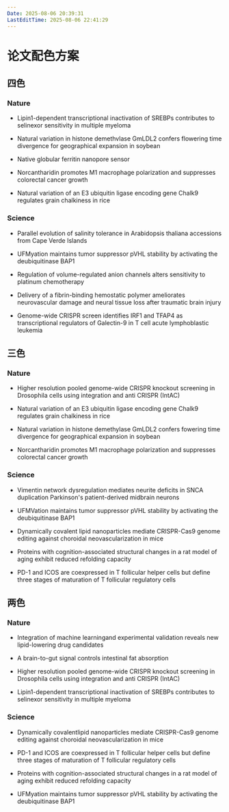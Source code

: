 ```yaml
---
Date: 2025-08-06 20:39:31
LastEditTime: 2025-08-06 22:41:29
---
```


<script lang="ts" setup>
import ColorScheme from '../components/ColorScheme';
</script>

# 论文配色方案

## 四色

### Nature

- Lipin1-dependent transcriptional inactivation of SREBPs contributes to selinexor sensitivity in multiple myeloma
  <ColorScheme :colors="['#009eaa', '#b8d1ba', '#6594c5', '#d1c0d1']" />

- Natural variation in histone demethvlase GmLDL2 confers flowering time divergence for geographical expansion in soybean
  <ColorScheme :colors="['#00b6a5', '#a0a0a4', '#feb933', '#838300']" />

- Native globular ferritin nanopore sensor
  <ColorScheme :colors="['#fe9550', '#c697e7', '#f37576', '#8eb8f2']" />

- Norcantharidin promotes M1 macrophage polarization and suppresses colorectal cancer growth
  <ColorScheme :colors="['#b6d09e', '#f5cfa8', '#94cee5', '#e9a2a3']" />

- Natural variation of an E3 ubiquitin ligase encoding gene Chalk9 regulates grain chalkiness in rice
  <ColorScheme :colors="['#dfdfdf', '#ffd0a0', '#90bff8', '#8c8cff']" />

### Science

- Parallel evolution of salinity tolerance in Arabidopsis thaliana accessions from Cape Verde Islands
  <ColorScheme :colors="['#cbcbcb', '#4682b4', '#fe6246', '#fea400']" />

- UFMyation maintains tumor suppressor pVHL stability by activating the deubiquitinase BAP1
  <ColorScheme :colors="['#951d22', '#1c2b5a', '#11572e', '#35244a']" />

- Regulation of volume-regulated anion channels alters sensitivity to platinum chemotherapy
  <ColorScheme :colors="['#bfbfc1', '#b3cbe7', '#ce8d90', '#c5be9a']" />

- Delivery of a fibrin-binding hemostatic polymer ameliorates neurovascular damage and neural tissue loss after traumatic brain injury
  <ColorScheme :colors="['#8f030e', '#04a7a7', '#04a704', '#bb24bb']" />

- Genome-wide CRISPR screen identifies IRF1 and TFAP4 as transcriptional regulators of Galectin-9 in T cell acute lymphoblastic leukemia
  <ColorScheme :colors="['#bb79b8', '#f47045', '#7e9ad2', '#00b439']" />

## 三色

### Nature

- Higher resolution pooled genome-wide CRISPR knockout screening in Drosophila cells using integration and anti CRISPR (IntAC)
  <ColorScheme :colors="['#b8b8bb', '#80bcc8', '#d88f91']" />

- Natural variation of an E3 ubiquitin ligase encoding gene Chalk9 regulates grain chalkiness in rice
  <ColorScheme :colors="['#dfdfdf', '#ffd0a0', '#90bff8']" />
  <ColorScheme :colors="['#9600d4', '#ec9b02', '#05e4ed']" />

- Natural variation in histone demethylase GmLDL2 confers fowering time divergence for geographical expansion in soybean
  <ColorScheme :colors="['#a8a284', '#a4757d', '#8b91b6']" />

- Norcantharidin promotes M1 macrophage polarization and suppresses colorectal cancer growth
  <ColorScheme :colors="['#252323', '#313b87', '#dc252a']" />

### Science

- Vimentin network dysregulation mediates neurite deficits in SNCA duplication Parkinson's patient-derived midbrain neurons
  <ColorScheme :colors="['#fec281', '#4ac67f', '#525353']" />

- UFMVation maintains tumor suppressor pVHL stability by activating the deubiquitinase BAP1
  <ColorScheme :colors="['#5c95cf', '#7e7d7e', '#ee7b15']" />

- Dynamically covalent lipid nanoparticles mediate CRISPR-Cas9 genome editing against choroidal neovascularization in mice
  <ColorScheme :colors="['#898bfe', '#fd9d9f', '#96fb99']" />

- Proteins with cognition-associated structural changes in a rat model of aging exhibit reduced refolding capacity
  <ColorScheme :colors="['#fb8807', '#d84420', '#690102']" />

- PD-1 and ICOS are coexpressed in T follicular helper cells but define three stages of maturation of T follicular regulatory cells
  <ColorScheme :colors="['#fca379', '#daeaf4', '#6990c2']" />

## 两色

### Nature

- Integration of machine learningand experimental validation reveals new lipid-lowering drug candidates
  <ColorScheme :colors="['#3b85bd', '#9db648']" />
  <ColorScheme :colors="['#f1d2d0', '#c6e1ee']" />

- A brain-to-gut signal controls intestinal fat absorption
  <ColorScheme :colors="['#9f0000', '#5f5f5f']" />

- Higher resolution pooled genome-wide CRISPR knockout screening in Drosophila cells using integration and anti CRISPR (IntAC)
  <ColorScheme :colors="['#3ea269', '#cf54f8']" />

- Lipin1-dependent transcriptional inactivation of SREBPs contributes to selinexor sensitivity in multiple myeloma
  <ColorScheme :colors="['#414594', '#963429']" />

### Science

- Dynamically covalentlipid nanoparticles mediate CRISPR-Cas9 genome editing against choroidal neovascularization in mice
  <ColorScheme :colors="['#8d8dfe', '#fca09f']" />
  <ColorScheme :colors="['#3bb433', '#d11f1a']" />

- PD-1 and ICOS are coexpressed in T follicular helper cells but define three stages of maturation of T follicular regulatory cells
  <ColorScheme :colors="['#fc8d58', '#4474b3']" />

- Proteins with cognition-associated structural changes in a rat model of aging exhibit reduced refolding capacity
  <ColorScheme :colors="['#0000fe', '#a1a0a5']" />

- UFMyation maintains tumor suppressor pVHL stability by activating the deubiquitinase BAP1
  <ColorScheme :colors="['#e97369', '#1ab3b7']" />
